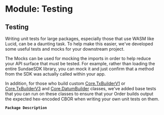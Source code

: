 # Module: Testing

## Testing
Writing unit tests for large packages, especially those that use WASM like Lucid, can be a daunting
task. To help make this easier, we've developed some useful tests and mocks for your downstream project.

The Mocks can be used for mocking the imports in order to help reduce your API surface that must be tested.
For example, rather than loading the entire SundaeSDK library, you can mock it and just confirm that a method
from the SDK was actually called within your app.

In addition, for those who build custom [Core.TxBuilderV1](../classes/Core.TxBuilderV1.md) or [Core.TxBuilderV3](../classes/Core.TxBuilderV3.md) and [Core.DatumBuilder](../classes/Core.DatumBuilder.md) classes, we've added
base tests that you can run on these classes to ensure that your Order builds output the expected
hex-encoded CBOR when writing your own unit tests on them.

**`Package Description`**
